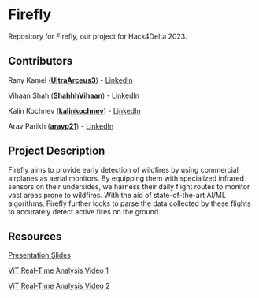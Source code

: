 # Firefly
Repository for Firefly, our project for Hack4Delta 2023.


## Contributors
Rany Kamel (**[UltraArceus3](https://github.com/UltraArceus3)**) - [LinkedIn](https://www.linkedin.com/in/ranyk/)

Vihaan Shah (**[ShahhhVihaan](https://github.com/ShahhhVihaan)**) - [LinkedIn](linkedin.com/in/shahvihaan)

Kalin Kochnev ([**kalinkochnev**](https://github.com/kalinkochnev)) - [LinkedIn](linkedin.com/in/kalinkochnev)

Arav Parikh (**[aravp21](https://github.com/aravp21)**) - [LinkedIn](linkedin.com/in/arav-parikh)


## Project Description
Firefly aims to provide early detection of wildfires by using commercial airplanes as aerial monitors. By equipping them with specialized infrared sensors on their undersides, we harness their daily flight routes to monitor vast areas prone to wildfires. With the aid of state-of-the-art AI/ML algorithms, Firefly further looks to parse the data collected by these flights to accurately detect active fires on the ground.


## Resources
[Presentation Slides](https://docs.google.com/presentation/d/1v89wwhhIDESnirb_aTo10vUjkLEQs2zRSZgfybkoank/edit?usp=sharing)

[ViT Real-Time Analysis Video 1](https://youtu.be/XSqppJvcuvo)

[ViT Real-Time Analysis Video 2](https://youtu.be/Lp2Qn9yJjYU)
